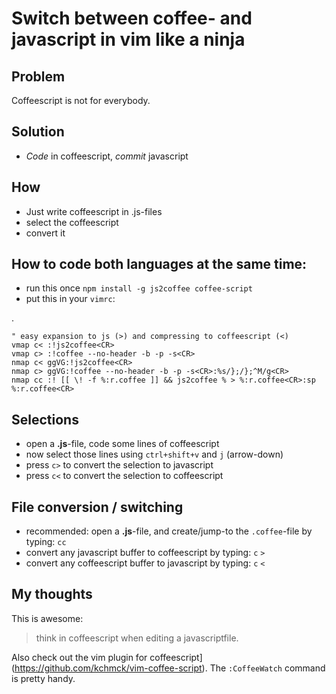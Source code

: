 Switch between coffee- and javascript in vim like a ninja
=========================================================

## Problem

Coffeescript is not for everybody.

## Solution 

* _Code_ in coffeescript, _commit_ javascript 

## How

* Just write coffeescript in .js-files
* select the coffeescript
* convert it 

## How to code both languages at the same time:

* run this once `npm install -g js2coffee coffee-script` 
* put this in your `vimrc`:

.

    " easy expansion to js (>) and compressing to coffeescript (<)
    vmap c< :!js2coffee<CR>
    vmap c> :!coffee --no-header -b -p -s<CR>
    nmap c< ggVG:!js2coffee<CR>
    nmap c> ggVG:!coffee --no-header -b -p -s<CR>:%s/};/};^M/g<CR> 
    nmap cc :! [[ \! -f %:r.coffee ]] && js2coffee % > %:r.coffee<CR>:sp %:r.coffee<CR>                                                                                                               

## Selections 

* open a __.js__-file, code some lines of coffeescript 
* now select those lines using `ctrl+shift+v` and `j` (arrow-down)
* press `c>` to convert the selection to javascript
* press `c<` to convert the selection to coffeescript 

## File conversion / switching

* recommended: open a __.js__-file, and create/jump-to the `.coffee`-file by typing: `cc`
* convert any javascript buffer to coffeescript by typing: `c` `>`
* convert any coffeescript buffer to javascript by typing: `c` `<`

## My thoughts 

This is awesome:

> think in coffeescript when editing a javascriptfile.

Also check out the vim plugin for coffeescript](https://github.com/kchmck/vim-coffee-script).
The `:CoffeeWatch` command is pretty handy.
